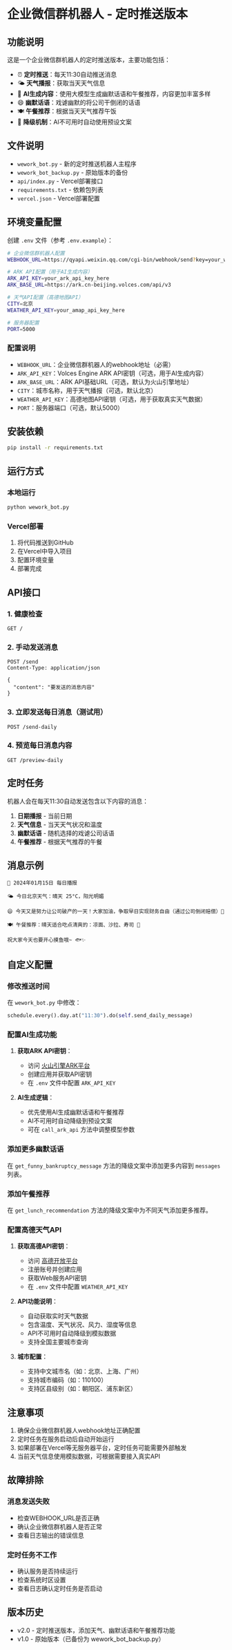 # 企业微信群机器人 - 定时推送版本

## 功能说明

这是一个企业微信群机器人的定时推送版本，主要功能包括：

- ⏰ **定时推送**：每天11:30自动推送消息
- 🌤️ **天气播报**：获取当天天气信息
- 🤖 **AI生成内容**：使用大模型生成幽默话语和午餐推荐，内容更加丰富多样
- 😄 **幽默话语**：戏谑幽默的将公司干倒闭的话语
- 🍽️ **午餐推荐**：根据当天天气推荐午饭
- 🔄 **降级机制**：AI不可用时自动使用预设文案

## 文件说明

- `wework_bot.py` - 新的定时推送机器人主程序
- `wework_bot_backup.py` - 原始版本的备份
- `api/index.py` - Vercel部署接口
- `requirements.txt` - 依赖包列表
- `vercel.json` - Vercel部署配置

## 环境变量配置

创建 `.env` 文件（参考 `.env.example`）：

```bash
# 企业微信群机器人配置
WEBHOOK_URL=https://qyapi.weixin.qq.com/cgi-bin/webhook/send?key=your_webhook_key_here

# ARK API配置（用于AI生成内容）
ARK_API_KEY=your_ark_api_key_here
ARK_BASE_URL=https://ark.cn-beijing.volces.com/api/v3

# 天气API配置（高德地图API）
CITY=北京
WEATHER_API_KEY=your_amap_api_key_here

# 服务器配置
PORT=5000
```

### 配置说明

- `WEBHOOK_URL`：企业微信群机器人的webhook地址（必需）
- `ARK_API_KEY`：Volces Engine ARK API密钥（可选，用于AI生成内容）
- `ARK_BASE_URL`：ARK API基础URL（可选，默认为火山引擎地址）
- `CITY`：城市名称，用于天气播报（可选，默认北京）
- `WEATHER_API_KEY`：高德地图API密钥（可选，用于获取真实天气数据）
- `PORT`：服务器端口（可选，默认5000）

## 安装依赖

```bash
pip install -r requirements.txt
```

## 运行方式

### 本地运行

```bash
python wework_bot.py
```

### Vercel部署

1. 将代码推送到GitHub
2. 在Vercel中导入项目
3. 配置环境变量
4. 部署完成

## API接口

### 1. 健康检查
```
GET /
```

### 2. 手动发送消息
```
POST /send
Content-Type: application/json

{
  "content": "要发送的消息内容"
}
```

### 3. 立即发送每日消息（测试用）
```
POST /send-daily
```

### 4. 预览每日消息内容
```
GET /preview-daily
```

## 定时任务

机器人会在每天11:30自动发送包含以下内容的消息：

1. **日期播报** - 当前日期
2. **天气信息** - 当天天气状况和温度
3. **幽默话语** - 随机选择的戏谑公司话语
4. **午餐推荐** - 根据天气推荐的午餐

## 消息示例

```
📅 2024年01月15日 每日播报

🌤️ 今日北京天气：晴天 25°C，阳光明媚

😄 今天又是努力让公司破产的一天！大家加油，争取早日实现财务自由（通过公司倒闭赔偿）💸

🍽️ 午餐推荐：晴天适合吃点清爽的：凉面、沙拉、寿司 🍱

祝大家今天也要开心摸鱼哦~ 🐟✨
```

## 自定义配置

### 修改推送时间

在 `wework_bot.py` 中修改：
```python
schedule.every().day.at("11:30").do(self.send_daily_message)
```

### 配置AI生成功能

1. **获取ARK API密钥**：
   - 访问 [火山引擎ARK平台](https://console.volcengine.com/ark)
   - 创建应用并获取API密钥
   - 在 `.env` 文件中配置 `ARK_API_KEY`

2. **AI生成逻辑**：
   - 优先使用AI生成幽默话语和午餐推荐
   - AI不可用时自动降级到预设文案
   - 可在 `call_ark_api` 方法中调整模型参数

### 添加更多幽默话语

在 `get_funny_bankruptcy_message` 方法的降级文案中添加更多内容到 `messages` 列表。

### 添加午餐推荐

在 `get_lunch_recommendation` 方法的降级文案中为不同天气添加更多推荐。

### 配置高德天气API

1. **获取高德API密钥**：
   - 访问 [高德开放平台](https://lbs.amap.com/)
   - 注册账号并创建应用
   - 获取Web服务API密钥
   - 在 `.env` 文件中配置 `WEATHER_API_KEY`

2. **API功能说明**：
   - 自动获取实时天气数据
   - 包含温度、天气状况、风力、湿度等信息
   - API不可用时自动降级到模拟数据
   - 支持全国主要城市查询

3. **城市配置**：
   - 支持中文城市名（如：北京、上海、广州）
   - 支持城市编码（如：110100）
   - 支持区县级别（如：朝阳区、浦东新区）

## 注意事项

1. 确保企业微信群机器人webhook地址正确配置
2. 定时任务在服务启动后自动开始运行
3. 如果部署在Vercel等无服务器平台，定时任务可能需要外部触发
4. 当前天气信息使用模拟数据，可根据需要接入真实API

## 故障排除

### 消息发送失败
- 检查WEBHOOK_URL是否正确
- 确认企业微信群机器人是否正常
- 查看日志输出的错误信息

### 定时任务不工作
- 确认服务是否持续运行
- 检查系统时区设置
- 查看日志确认定时任务是否启动

## 版本历史

- v2.0 - 定时推送版本，添加天气、幽默话语和午餐推荐功能
- v1.0 - 原始版本（已备份为 wework_bot_backup.py）